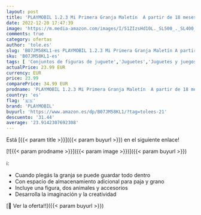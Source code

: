 ```yaml
---
layout: post
title: 'PLAYMOBIL 1.2.3 Mi Primera Granja Maletín  A partir de 18 meses  70180 '
date: 2022-12-20 17:47:39
image: 'https://m.media-amazon.com/images/I/51ZIzsHd10L._SL500_._SL400_.jpg'
comments: true
category: ofertas
author: 'tole.es'
slug: 'B07JM58KL1-es PLAYMOBIL 1.2.3 Mi Primera Granja Maletín A partir de 18...'
sku: 'B07JM58KL1-es'
tags: [ 'Conjuntos de figuras de juguete','Juguetes','Juguetes y juegos','Muñecos y figuras','playmobil','🇪🇸', ]
actualPrice: 23.99 EUR
currency: EUR
price: 23.99
comparePrice: 34.99 EUR
prodname: 'PLAYMOBIL 1.2.3 Mi Primera Granja Maletín  A partir de 18 meses  70180 '
country: 'es'
flag: '🇪🇸'
brand: 'PLAYMOBIL'
buyurl: 'https://www.amazon.es/dp/B07JM58KL1/?tag=tolees-21'
descuento: '31.44'
average: '23.9142307692308'
---
```


Está [{{< param title >}}]({{< param buyurl >}}) en el siguiente enlace!

[![{{< param prodname >}}]({{< param image >}})]({{< param buyurl >}})

ℹ️:

- Cuando plegás la granja se puede guardar todo dentro
- Con espacio de almacenamiento adicional para paja y grano
- Incluye una figura, dos animales y accesorios
- Desarrolla la imaginación y la creatividad

[🛒 Ver la oferta!!]({{< param buyurl >}})

